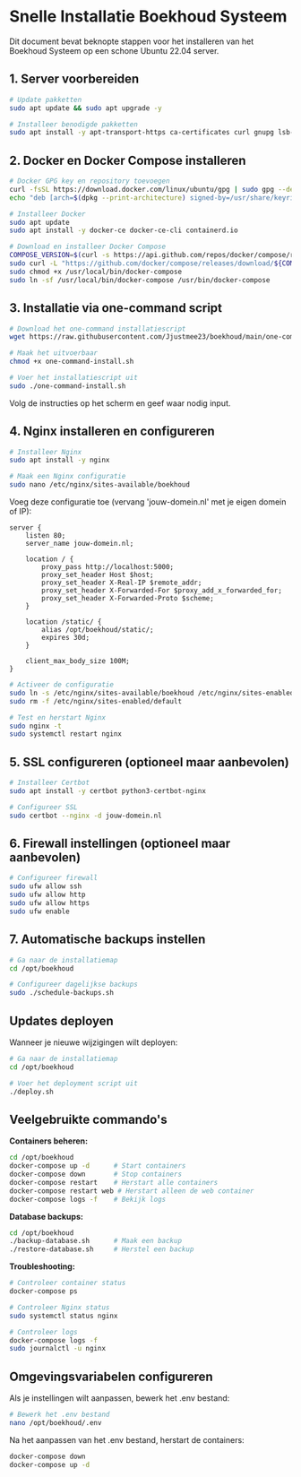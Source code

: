 # Snelle Installatie Boekhoud Systeem

Dit document bevat beknopte stappen voor het installeren van het Boekhoud Systeem op een schone Ubuntu 22.04 server.

## 1. Server voorbereiden
```bash
# Update pakketten
sudo apt update && sudo apt upgrade -y

# Installeer benodigde pakketten
sudo apt install -y apt-transport-https ca-certificates curl gnupg lsb-release git
```

## 2. Docker en Docker Compose installeren
```bash
# Docker GPG key en repository toevoegen
curl -fsSL https://download.docker.com/linux/ubuntu/gpg | sudo gpg --dearmor -o /usr/share/keyrings/docker-archive-keyring.gpg
echo "deb [arch=$(dpkg --print-architecture) signed-by=/usr/share/keyrings/docker-archive-keyring.gpg] https://download.docker.com/linux/ubuntu $(lsb_release -cs) stable" | sudo tee /etc/apt/sources.list.d/docker.list > /dev/null

# Installeer Docker
sudo apt update
sudo apt install -y docker-ce docker-ce-cli containerd.io

# Download en installeer Docker Compose
COMPOSE_VERSION=$(curl -s https://api.github.com/repos/docker/compose/releases/latest | grep 'tag_name' | cut -d\" -f4)
sudo curl -L "https://github.com/docker/compose/releases/download/${COMPOSE_VERSION}/docker-compose-$(uname -s)-$(uname -m)" -o /usr/local/bin/docker-compose
sudo chmod +x /usr/local/bin/docker-compose
sudo ln -sf /usr/local/bin/docker-compose /usr/bin/docker-compose
```

## 3. Installatie via one-command script
```bash
# Download het one-command installatiescript
wget https://raw.githubusercontent.com/Jjustmee23/boekhoud/main/one-command-install.sh

# Maak het uitvoerbaar
chmod +x one-command-install.sh

# Voer het installatiescript uit
sudo ./one-command-install.sh
```
Volg de instructies op het scherm en geef waar nodig input.

## 4. Nginx installeren en configureren
```bash
# Installeer Nginx
sudo apt install -y nginx

# Maak een Nginx configuratie
sudo nano /etc/nginx/sites-available/boekhoud
```

Voeg deze configuratie toe (vervang 'jouw-domein.nl' met je eigen domein of IP):
```
server {
    listen 80;
    server_name jouw-domein.nl;

    location / {
        proxy_pass http://localhost:5000;
        proxy_set_header Host $host;
        proxy_set_header X-Real-IP $remote_addr;
        proxy_set_header X-Forwarded-For $proxy_add_x_forwarded_for;
        proxy_set_header X-Forwarded-Proto $scheme;
    }

    location /static/ {
        alias /opt/boekhoud/static/;
        expires 30d;
    }
    
    client_max_body_size 100M;
}
```

```bash
# Activeer de configuratie
sudo ln -s /etc/nginx/sites-available/boekhoud /etc/nginx/sites-enabled/
sudo rm -f /etc/nginx/sites-enabled/default

# Test en herstart Nginx
sudo nginx -t
sudo systemctl restart nginx
```

## 5. SSL configureren (optioneel maar aanbevolen)
```bash
# Installeer Certbot
sudo apt install -y certbot python3-certbot-nginx

# Configureer SSL
sudo certbot --nginx -d jouw-domein.nl
```

## 6. Firewall instellingen (optioneel maar aanbevolen)
```bash
# Configureer firewall
sudo ufw allow ssh
sudo ufw allow http
sudo ufw allow https
sudo ufw enable
```

## 7. Automatische backups instellen
```bash
# Ga naar de installatiemap
cd /opt/boekhoud

# Configureer dagelijkse backups
sudo ./schedule-backups.sh
```

## Updates deployen

Wanneer je nieuwe wijzigingen wilt deployen:
```bash
# Ga naar de installatiemap
cd /opt/boekhoud

# Voer het deployment script uit
./deploy.sh
```

## Veelgebruikte commando's

**Containers beheren:**
```bash
cd /opt/boekhoud
docker-compose up -d      # Start containers
docker-compose down       # Stop containers
docker-compose restart    # Herstart alle containers
docker-compose restart web # Herstart alleen de web container
docker-compose logs -f    # Bekijk logs
```

**Database backups:**
```bash
cd /opt/boekhoud
./backup-database.sh      # Maak een backup
./restore-database.sh     # Herstel een backup
```

**Troubleshooting:**
```bash
# Controleer container status
docker-compose ps

# Controleer Nginx status
sudo systemctl status nginx

# Controleer logs
docker-compose logs -f
sudo journalctl -u nginx
```

## Omgevingsvariabelen configureren

Als je instellingen wilt aanpassen, bewerk het .env bestand:
```bash
# Bewerk het .env bestand
nano /opt/boekhoud/.env
```

Na het aanpassen van het .env bestand, herstart de containers:
```bash
docker-compose down
docker-compose up -d
```